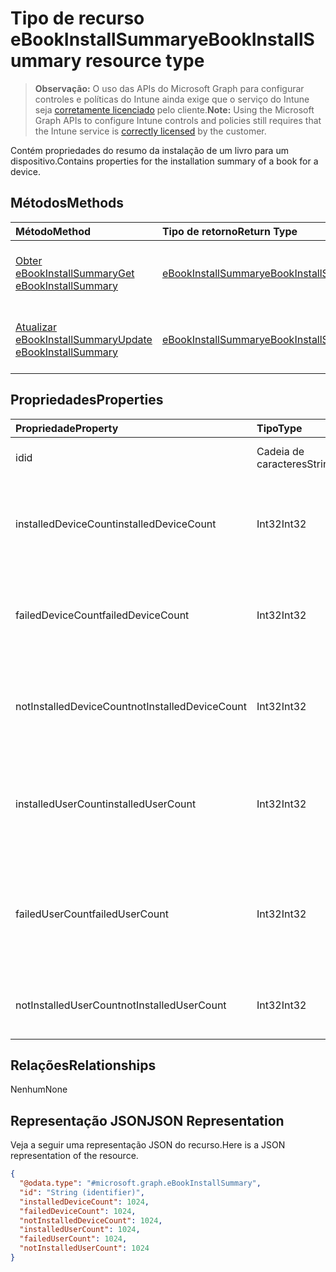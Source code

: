 # <a name="ebookinstallsummary-resource-type"></a><span data-ttu-id="9bd8a-101">Tipo de recurso eBookInstallSummary</span><span class="sxs-lookup"><span data-stu-id="9bd8a-101">eBookInstallSummary resource type</span></span>

> <span data-ttu-id="9bd8a-102">**Observação:** O uso das APIs do Microsoft Graph para configurar controles e políticas do Intune ainda exige que o serviço do Intune seja [corretamente licenciado](https://go.microsoft.com/fwlink/?linkid=839381) pelo cliente.</span><span class="sxs-lookup"><span data-stu-id="9bd8a-102">**Note:** Using the Microsoft Graph APIs to configure Intune controls and policies still requires that the Intune service is [correctly licensed](https://go.microsoft.com/fwlink/?linkid=839381) by the customer.</span></span>

<span data-ttu-id="9bd8a-103">Contém propriedades do resumo da instalação de um livro para um dispositivo.</span><span class="sxs-lookup"><span data-stu-id="9bd8a-103">Contains properties for the installation summary of a book for a device.</span></span>
## <a name="methods"></a><span data-ttu-id="9bd8a-104">Métodos</span><span class="sxs-lookup"><span data-stu-id="9bd8a-104">Methods</span></span>
|<span data-ttu-id="9bd8a-105">Método</span><span class="sxs-lookup"><span data-stu-id="9bd8a-105">Method</span></span>|<span data-ttu-id="9bd8a-106">Tipo de retorno</span><span class="sxs-lookup"><span data-stu-id="9bd8a-106">Return Type</span></span>|<span data-ttu-id="9bd8a-107">Descrição</span><span class="sxs-lookup"><span data-stu-id="9bd8a-107">Description</span></span>|
|:---|:---|:---|
|[<span data-ttu-id="9bd8a-108">Obter eBookInstallSummary</span><span class="sxs-lookup"><span data-stu-id="9bd8a-108">Get eBookInstallSummary</span></span>](../api/intune_books_ebookinstallsummary_get.md)|[<span data-ttu-id="9bd8a-109">eBookInstallSummary</span><span class="sxs-lookup"><span data-stu-id="9bd8a-109">eBookInstallSummary</span></span>](../resources/intune_books_ebookinstallsummary.md)|<span data-ttu-id="9bd8a-110">Ler propriedades e relações de objetos de [eBookInstallSummary](../resources/intune_books_ebookinstallsummary.md).</span><span class="sxs-lookup"><span data-stu-id="9bd8a-110">Read properties and relationships of [plannerTaskDetails](../resources/intune_books_ebookinstallsummary.md) object.</span></span>|
|[<span data-ttu-id="9bd8a-111">Atualizar eBookInstallSummary</span><span class="sxs-lookup"><span data-stu-id="9bd8a-111">Update eBookInstallSummary</span></span>](../api/intune_books_ebookinstallsummary_update.md)|[<span data-ttu-id="9bd8a-112">eBookInstallSummary</span><span class="sxs-lookup"><span data-stu-id="9bd8a-112">eBookInstallSummary</span></span>](../resources/intune_books_ebookinstallsummary.md)|<span data-ttu-id="9bd8a-113">Atualizar as propriedades de um objeto de [eBookInstallSummary](../resources/intune_books_ebookinstallsummary.md).</span><span class="sxs-lookup"><span data-stu-id="9bd8a-113">Update the properties of a [calendar](../resources/intune_books_ebookinstallsummary.md) object.</span></span>|

## <a name="properties"></a><span data-ttu-id="9bd8a-114">Propriedades</span><span class="sxs-lookup"><span data-stu-id="9bd8a-114">Properties</span></span>
|<span data-ttu-id="9bd8a-115">Propriedade</span><span class="sxs-lookup"><span data-stu-id="9bd8a-115">Property</span></span>|<span data-ttu-id="9bd8a-116">Tipo</span><span class="sxs-lookup"><span data-stu-id="9bd8a-116">Type</span></span>|<span data-ttu-id="9bd8a-117">Descrição</span><span class="sxs-lookup"><span data-stu-id="9bd8a-117">Description</span></span>|
|:---|:---|:---|
|<span data-ttu-id="9bd8a-118">id</span><span class="sxs-lookup"><span data-stu-id="9bd8a-118">id</span></span>|<span data-ttu-id="9bd8a-119">Cadeia de caracteres</span><span class="sxs-lookup"><span data-stu-id="9bd8a-119">String</span></span>|<span data-ttu-id="9bd8a-120">Chave da entidade.</span><span class="sxs-lookup"><span data-stu-id="9bd8a-120">Key of the setting.</span></span>|
|<span data-ttu-id="9bd8a-121">installedDeviceCount</span><span class="sxs-lookup"><span data-stu-id="9bd8a-121">installedDeviceCount</span></span>|<span data-ttu-id="9bd8a-122">Int32</span><span class="sxs-lookup"><span data-stu-id="9bd8a-122">Int32</span></span>|<span data-ttu-id="9bd8a-123">Número de dispositivos que instalaram este livro com êxito.</span><span class="sxs-lookup"><span data-stu-id="9bd8a-123">Number of Devices that have successfully installed this book.</span></span>|
|<span data-ttu-id="9bd8a-124">failedDeviceCount</span><span class="sxs-lookup"><span data-stu-id="9bd8a-124">failedDeviceCount</span></span>|<span data-ttu-id="9bd8a-125">Int32</span><span class="sxs-lookup"><span data-stu-id="9bd8a-125">Int32</span></span>|<span data-ttu-id="9bd8a-126">Número de dispositivos que falharam ao instalar este livro.</span><span class="sxs-lookup"><span data-stu-id="9bd8a-126">Number of Devices that have failed to install this book.</span></span>|
|<span data-ttu-id="9bd8a-127">notInstalledDeviceCount</span><span class="sxs-lookup"><span data-stu-id="9bd8a-127">notInstalledDeviceCount</span></span>|<span data-ttu-id="9bd8a-128">Int32</span><span class="sxs-lookup"><span data-stu-id="9bd8a-128">Int32</span></span>|<span data-ttu-id="9bd8a-129">Número de dispositivos que não instalaram este livro.</span><span class="sxs-lookup"><span data-stu-id="9bd8a-129">Number of Devices that does not have this book installed.</span></span>|
|<span data-ttu-id="9bd8a-130">installedUserCount</span><span class="sxs-lookup"><span data-stu-id="9bd8a-130">installedUserCount</span></span>|<span data-ttu-id="9bd8a-131">Int32</span><span class="sxs-lookup"><span data-stu-id="9bd8a-131">Int32</span></span>|<span data-ttu-id="9bd8a-132">Número de usuários cujos dispositivos tiveram êxito ao instalar este livro.</span><span class="sxs-lookup"><span data-stu-id="9bd8a-132">Number of Users whose devices have all succeeded to install this book.</span></span>|
|<span data-ttu-id="9bd8a-133">failedUserCount</span><span class="sxs-lookup"><span data-stu-id="9bd8a-133">failedUserCount</span></span>|<span data-ttu-id="9bd8a-134">Int32</span><span class="sxs-lookup"><span data-stu-id="9bd8a-134">Int32</span></span>|<span data-ttu-id="9bd8a-135">Número de usuários que têm um ou mais dispositivos que falharam ao instalar este livro.</span><span class="sxs-lookup"><span data-stu-id="9bd8a-135">Number of Users that have 1 or more device that failed to install this book.</span></span>|
|<span data-ttu-id="9bd8a-136">notInstalledUserCount</span><span class="sxs-lookup"><span data-stu-id="9bd8a-136">notInstalledUserCount</span></span>|<span data-ttu-id="9bd8a-137">Int32</span><span class="sxs-lookup"><span data-stu-id="9bd8a-137">Int32</span></span>|<span data-ttu-id="9bd8a-138">Número de usuários que não instalaram este livro.</span><span class="sxs-lookup"><span data-stu-id="9bd8a-138">Number of Users that did not install this book.</span></span>|

## <a name="relationships"></a><span data-ttu-id="9bd8a-139">Relações</span><span class="sxs-lookup"><span data-stu-id="9bd8a-139">Relationships</span></span>
<span data-ttu-id="9bd8a-140">Nenhum</span><span class="sxs-lookup"><span data-stu-id="9bd8a-140">None</span></span>
## <a name="json-representation"></a><span data-ttu-id="9bd8a-141">Representação JSON</span><span class="sxs-lookup"><span data-stu-id="9bd8a-141">JSON Representation</span></span>
<span data-ttu-id="9bd8a-142">Veja a seguir uma representação JSON do recurso.</span><span class="sxs-lookup"><span data-stu-id="9bd8a-142">Here is a JSON representation of the resource.</span></span>
<!-- {
  "blockType": "resource",
  "keyProperty": "id",
  "@odata.type": "microsoft.graph.eBookInstallSummary"
}
-->
``` json
{
  "@odata.type": "#microsoft.graph.eBookInstallSummary",
  "id": "String (identifier)",
  "installedDeviceCount": 1024,
  "failedDeviceCount": 1024,
  "notInstalledDeviceCount": 1024,
  "installedUserCount": 1024,
  "failedUserCount": 1024,
  "notInstalledUserCount": 1024
}
```



